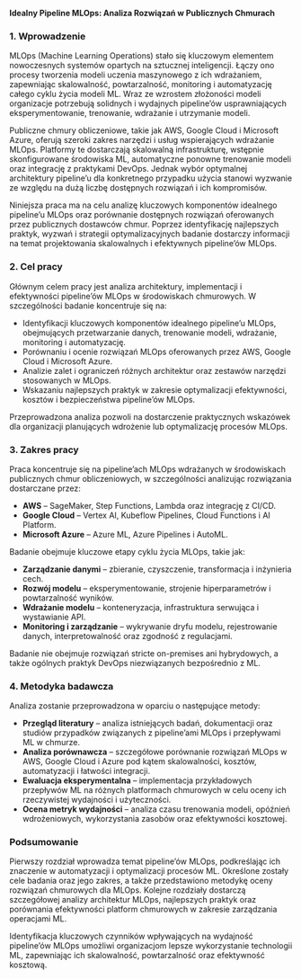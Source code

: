 **Idealny Pipeline MLOps: Analiza Rozwiązań w Publicznych Chmurach**

### **1. Wprowadzenie**

MLOps (Machine Learning Operations) stało się kluczowym elementem nowoczesnych systemów opartych na sztucznej inteligencji. Łączy ono procesy tworzenia modeli uczenia maszynowego z ich wdrażaniem, zapewniając skalowalność, powtarzalność, monitoring i automatyzację całego cyklu życia modeli ML. Wraz ze wzrostem złożoności modeli organizacje potrzebują solidnych i wydajnych pipeline’ów usprawniających eksperymentowanie, trenowanie, wdrażanie i utrzymanie modeli.

Publiczne chmury obliczeniowe, takie jak AWS, Google Cloud i Microsoft Azure, oferują szeroki zakres narzędzi i usług wspierających wdrażanie MLOps. Platformy te dostarczają skalowalną infrastrukturę, wstępnie skonfigurowane środowiska ML, automatyczne ponowne trenowanie modeli oraz integrację z praktykami DevOps. Jednak wybór optymalnej architektury pipeline’u dla konkretnego przypadku użycia stanowi wyzwanie ze względu na dużą liczbę dostępnych rozwiązań i ich kompromisów.

Niniejsza praca ma na celu analizę kluczowych komponentów idealnego pipeline’u MLOps oraz porównanie dostępnych rozwiązań oferowanych przez publicznych dostawców chmur. Poprzez identyfikację najlepszych praktyk, wyzwań i strategii optymalizacyjnych badanie dostarczy informacji na temat projektowania skalowalnych i efektywnych pipeline’ów MLOps.

### **2. Cel pracy**

Głównym celem pracy jest analiza architektury, implementacji i efektywności pipeline’ów MLOps w środowiskach chmurowych. W szczególności badanie koncentruje się na:

- Identyfikacji kluczowych komponentów idealnego pipeline’u MLOps, obejmujących przetwarzanie danych, trenowanie modeli, wdrażanie, monitoring i automatyzację.
- Porównaniu i ocenie rozwiązań MLOps oferowanych przez AWS, Google Cloud i Microsoft Azure.
- Analizie zalet i ograniczeń różnych architektur oraz zestawów narzędzi stosowanych w MLOps.
- Wskazaniu najlepszych praktyk w zakresie optymalizacji efektywności, kosztów i bezpieczeństwa pipeline’ów MLOps.

Przeprowadzona analiza pozwoli na dostarczenie praktycznych wskazówek dla organizacji planujących wdrożenie lub optymalizację procesów MLOps.

### **3. Zakres pracy**

Praca koncentruje się na pipeline’ach MLOps wdrażanych w środowiskach publicznych chmur obliczeniowych, w szczególności analizując rozwiązania dostarczane przez:

- **AWS** – SageMaker, Step Functions, Lambda oraz integrację z CI/CD.
- **Google Cloud** – Vertex AI, Kubeflow Pipelines, Cloud Functions i AI Platform.
- **Microsoft Azure** – Azure ML, Azure Pipelines i AutoML.

Badanie obejmuje kluczowe etapy cyklu życia MLOps, takie jak:
- **Zarządzanie danymi** – zbieranie, czyszczenie, transformacja i inżynieria cech.
- **Rozwój modelu** – eksperymentowanie, strojenie hiperparametrów i powtarzalność wyników.
- **Wdrażanie modelu** – konteneryzacja, infrastruktura serwująca i wystawianie API.
- **Monitoring i zarządzanie** – wykrywanie dryfu modelu, rejestrowanie danych, interpretowalność oraz zgodność z regulacjami.

Badanie nie obejmuje rozwiązań stricte on-premises ani hybrydowych, a także ogólnych praktyk DevOps niezwiązanych bezpośrednio z ML.

### **4. Metodyka badawcza**

Analiza zostanie przeprowadzona w oparciu o następujące metody:

- **Przegląd literatury** – analiza istniejących badań, dokumentacji oraz studiów przypadków związanych z pipeline’ami MLOps i przepływami ML w chmurze.
- **Analiza porównawcza** – szczegółowe porównanie rozwiązań MLOps w AWS, Google Cloud i Azure pod kątem skalowalności, kosztów, automatyzacji i łatwości integracji.
- **Ewaluacja eksperymentalna** – implementacja przykładowych przepływów ML na różnych platformach chmurowych w celu oceny ich rzeczywistej wydajności i użyteczności.
- **Ocena metryk wydajności** – analiza czasu trenowania modeli, opóźnień wdrożeniowych, wykorzystania zasobów oraz efektywności kosztowej.

### **Podsumowanie**

Pierwszy rozdział wprowadza temat pipeline’ów MLOps, podkreślając ich znaczenie w automatyzacji i optymalizacji procesów ML. Określone zostały cele badania oraz jego zakres, a także przedstawiono metodykę oceny rozwiązań chmurowych dla MLOps. Kolejne rozdziały dostarczą szczegółowej analizy architektur MLOps, najlepszych praktyk oraz porównania efektywności platform chmurowych w zakresie zarządzania operacjami ML.

Identyfikacja kluczowych czynników wpływających na wydajność pipeline’ów MLOps umożliwi organizacjom lepsze wykorzystanie technologii ML, zapewniając ich skalowalność, powtarzalność oraz efektywność kosztową.

